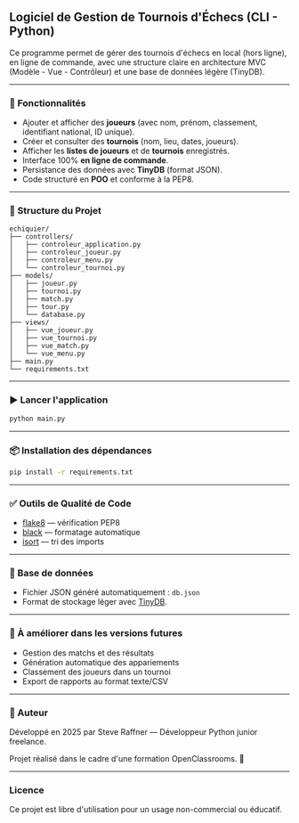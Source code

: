 ## Logiciel de Gestion de Tournois d'Échecs (CLI - Python)

Ce programme permet de gérer des tournois d'échecs en local (hors ligne), en ligne de commande, avec une structure claire en architecture MVC (Modèle - Vue - Contrôleur) et une base de données légère (TinyDB).

---

### 🔧 Fonctionnalités

- Ajouter et afficher des **joueurs** (avec nom, prénom, classement, identifiant national, ID unique).
- Créer et consulter des **tournois** (nom, lieu, dates, joueurs).
- Afficher les **listes de joueurs** et de **tournois** enregistrés.
- Interface 100% **en ligne de commande**.
- Persistance des données avec **TinyDB** (format JSON).
- Code structuré en **POO** et conforme à la PEP8.

---

### 📁 Structure du Projet

```
echiquier/
├── controllers/
│   ├── controleur_application.py
│   ├── controleur_joueur.py
│   ├── controleur_menu.py
│   └── controleur_tournoi.py
├── models/
│   ├── joueur.py
│   ├── tournoi.py
│   ├── match.py
│   ├── tour.py
│   └── database.py
├── views/
│   ├── vue_joueur.py
│   ├── vue_tournoi.py
│   ├── vue_match.py
│   └── vue_menu.py
├── main.py
└── requirements.txt
```

---

### ▶️ Lancer l'application

```bash
python main.py
```

---

### 📦 Installation des dépendances

```bash
pip install -r requirements.txt
```

---

### ✅ Outils de Qualité de Code

- [flake8](https://flake8.pycqa.org/) — vérification PEP8
- [black](https://black.readthedocs.io/) — formatage automatique
- [isort](https://pycqa.github.io/isort/) — tri des imports

---

### 💾 Base de données

- Fichier JSON généré automatiquement : `db.json`
- Format de stockage léger avec [TinyDB](https://tinydb.readthedocs.io/en/latest/).

---

### 📌 À améliorer dans les versions futures

- Gestion des matchs et des résultats
- Génération automatique des appariements
- Classement des joueurs dans un tournoi
- Export de rapports au format texte/CSV

---

### 👤 Auteur

Développé en 2025 par Steve Raffner — Développeur Python junior freelance.

Projet réalisé dans le cadre d'une formation OpenClassrooms. 🧠

---

### Licence

Ce projet est libre d'utilisation pour un usage non-commercial ou éducatif.

